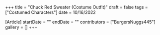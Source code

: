+++
title = "Chuck Red Sweater (Costume Outfit)"
draft = false
tags = ["Costumed Characters"]
date = 10/16/2022

[Article]
startDate = ""
endDate = ""
contributors = ["BurgersNuggs445"]
gallery = []
+++
